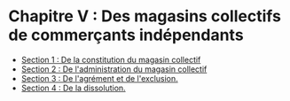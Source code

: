 # Chapitre V : Des magasins collectifs de commerçants indépendants

- [Section 1 : De la constitution du magasin collectif](section-1)
- [Section 2 : De l'administration du magasin collectif](section-2)
- [Section 3 : De l'agrément et de l'exclusion.](section-3)
- [Section 4 : De la dissolution.](section-4)
